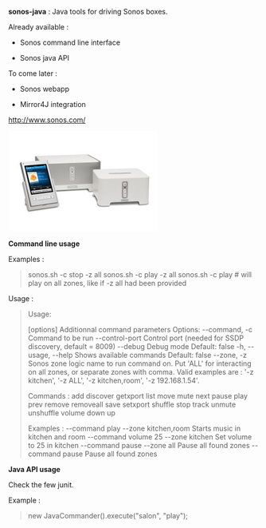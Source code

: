 **sonos-java** : Java tools for driving Sonos boxes.

Already available :

* Sonos command line interface

* Sonos java API

To come later :

* Sonos webapp

* Mirror4J integration


http://www.sonos.com/

![sonos](https://github.com/SR-G/sonos-java/raw/master/sonos.jpg)


**Command line usage**

Examples :
> sonos.sh -c stop -z all
> sonos.sh -c play -z all
> sonos.sh -c play # will play on all zones, like if -z all had been provided

Usage :
> Usage: <main class> [options] Additionnal command parameters
>   Options:
>     --command, -c         Command to be run
>         --control-port    Control port (needed for SSDP discovery, default =
>                           8009)
>         --debug           Debug mode
>                           Default: false
>     -h, --usage, --help   Shows available commands
>                           Default: false
>     --zone, -z            Sonos zone logic name to run command on. Put 'ALL' for
>                           interacting on all zones, or separate zones with comma. Valid
>                           examples are : '-z kitchen', '-z ALL', '-z kitchen,room', '-z
>                           192.168.1.54'.
> 
>   Commands :
>     add
>     discover
>     getxport
>     list
>     move
>     mute
>     next
>     pause
>     play
>     prev
>     remove
>     removeall
>     save
>     setxport
>     shuffle
>     stop
>     track
>     unmute
>     unshuffle
>     volume
>     down
>     up
> 
>   Examples :
>     --command play --zone kitchen,room        Starts music in kitchen and room
>     --command volume 25 --zone kitchen        Set volume to 25 in kitchen
>     --command pause --zone all                Pause all found zones
>     --command pause                           Pause all found zones

**Java API usage**

Check the few junit.

Example :
> new JavaCommander().execute("salon", "play");
